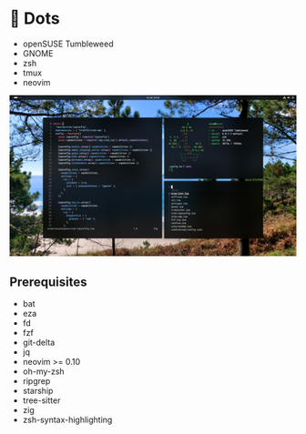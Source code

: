 # 📝 Dots

- openSUSE Tumbleweed
- GNOME
- zsh
- tmux
- neovim

![](screen.png)

## Prerequisites

- bat
- eza
- fd
- fzf
- git-delta
- jq
- neovim >= 0.10
- oh-my-zsh
- ripgrep
- starship
- tree-sitter
- zig
- zsh-syntax-highlighting
